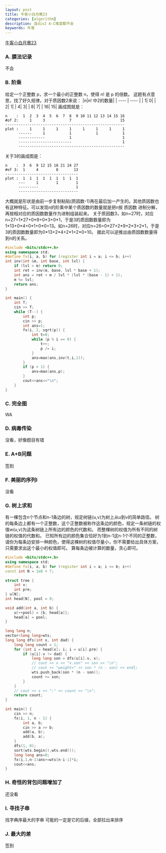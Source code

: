 ```yaml
---
layout: post
title: 牛客小白月赛23 
categories: [algorithm]
description: 连div2 A-C难度都不会 
keywords: 牛客
---
```


[牛客小白月赛23](https://ac.nowcoder.com/acm/contest/4784#question)
### A. 膜法记录
不会

### B. 阶乘
给定一个正整数 p，求一个最小的正整数 n，使得 n! 是 p 的倍数。
这题有点意思，找了好久规律。对于质因数2来说：
|n|n! 中2的数量|
|  ----  | ----  |
| 1| 0|
| 2| 1|
| 4| 3|
| 8| 7|
| 16| 15|
画成图就是：
```
n    :  1  2  3  4  5  6  7  8  9 10 11 12 13 14 15 16
#of 2:     1     3           7                      15
------------------------------------------------------
plot :     1     1     1     1     1     1     1     1
      ------     1           1           1           1
      ------------           1                       1
      ------------------------                       1
      ------------------------------------------------
```
关于3的画成图是：
```
n    :  3  6  9 12 15 18 21 24 27
#of 3:  1     4        8       13
---------------------------------
plot :  1  1  1  1  1  1  1  1  1
      ---     1        1        1 
      ---------                 1  
      ---------------------------
```
大概就是形状是由前一步复制粘贴(质因数-1)再在最后加一产生的。其他质因数也有这种特征。可以发现n的阶乘中某个质因数的数量就是把n按 质因数 进制分解，再按相对应的质因数数量作为进制组装起来。
关于质因数3，如n=27时，对应n=27=1\*27+0\*9+0\*3+0\*1，于是3的质因数数量即为1\*13+0\*4+0\*1+0\*0=13。如n=26时，对应n=26=0\*27+2\*9+2\*3+2\*1，于是3的质因数数量即为0\*13+2\*4+2\*1+2\*0=10。
据此可以逆推出由质因数数量得到n的关系。
```c++
#include <bits/stdc++.h>
using namespace std;
#define fx(i, a, b) for (register int i = a; i <= b; i++)
int inv(int &m, int base, int lvl) {
    if (lvl > m) return 0;
    int ret = inv(m, base, lvl * base + 1);
    int ans = ret + m / lvl * (lvl * (base - 1) + 1);
    m %= lvl;
    return ans;
}
 
int main() {
    int T;
    cin >> T;
    while (T--) {
        int p;
        cin >> p;
        int ans=1;
        fx(i, 2, sqrt(p)) {
            int t=0;
            while (p % i == 0) {
                t++;
                p /= i;
            }
            ans=max(ans,inv(t,i,1));
        }
        if (p > 1) {
            ans=max(ans,p);
        }
        cout<<ans<<"\n";
    }
}
```

### C. 完全图
WA

### D. 病毒传染
没看，好像题目有错

### E. A+B问题
签到

### F. 美丽的序列I
没看

### G. 树上求和
有一棵包含n个节点和n-1条边的树，规定树链(u,v)为树上从u到v的简单路径。
树的每条边上都有一个正整数，这个正整数被称作这条边的颜色，规定一条树链的权值w(u,v)为这条树链上所有边的颜色的代数和。
而整棵树的权值为所有不同的树链的权值的代数和。
已知所有边的颜色集合恰好为1到n-1这n-1个不同的正整数，请你为每条边安排一种颜色，使得这棵树的权值尽量小，你不需要给出具体方案，只需要求出这个最小的权值即可。
算每条边被计算的数量，贪心即可。
```c++
#include <bits/stdc++.h>
using namespace std;
#define fx(i, a, b) for (register int i = a; i <= b; i++)
const int N = 1e6 + 7;
 
struct tree {
    int v;
    int pre;
} u[N];
int head[N], pool = 0;
 
void add(int a, int b) {
    u[++pool] = {b, head[a]};
    head[a] = pool;
}
 
long long n;
vector<long long>wts;
long long dfs(int x, int dad) {
    long long count = 1;
    for (int i = head[x]; i; i = u[i].pre) {
        if (u[i].v != dad) {
            long long son = dfs(u[i].v, x);
            // cout << x << "x.son" << son << "\n";
            // cout << "weight=" << son * (n - son) << endl;
            wts.push_back(son * (n - son));
            count += son;
        }
    }
    // cout << x << ":" << count << "\n";
    return count;
}
 
int main() {
    cin >> n;
    fx(i, 1, n - 1) {
        int a, b;
        cin >> a >> b;
        add(a, b);
        add(b, a);
    }
    dfs(1, 0);
    sort(wts.begin(),wts.end());
    long long ans=0;
    fx(i,1,n-1)ans+=wts[n-i-1]*i;
    cout<<ans;
}
```

### H. 奇怪的背包问题增加了
还没看

### I. 寻找子串
找字典序最大的字串
可能的一定是它的后缀，全部拉出来排序

### J. 最大的差
签到

